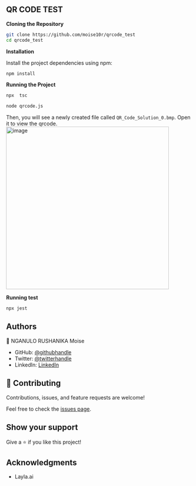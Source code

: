 ## QR CODE TEST

**Cloning the Repository**

```bash
git clone https://github.com/moise10r/qrcode_test
cd qrcode_test
```

**Installation**

Install the project dependencies using npm:

```bash
npm install
```

**Running the Project**

```bash
npx  tsc
```

```bash
node qrcode.js
```
Then, you will see a newly created file called `QR_Code_Solution_0.bmp`. Open it to view the qrcode.
<img width="442" alt="image" src="https://github.com/user-attachments/assets/ffac747d-d714-4cd7-935f-c569fdccf398" />

**Running test**

```bash
npx jest
```

## Authors

👤 NGANULO RUSHANIKA Moise

- GitHub: [@githubhandle](https://github.com/moise10r)
- Twitter: [@twitterhandle](https://twitter.com/MRushanika)
- LinkedIn: [LinkedIn](https://www.linkedin.com/in/nganulo-rushanika-moïse)

## 🤝 Contributing

Contributions, issues, and feature requests are welcome!

Feel free to check the [issues page](https://github.com/moise10r/qrcode_test/issues).

## Show your support

Give a ⭐️ if you like this project!

## Acknowledgments

- Layla.ai
